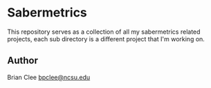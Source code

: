 # Sabermetrics

This repository serves as a collection of all my sabermetrics related projects, each sub directory is a different project that I'm working on. 

## Author

Brian Clee
bpclee@ncsu.edu
